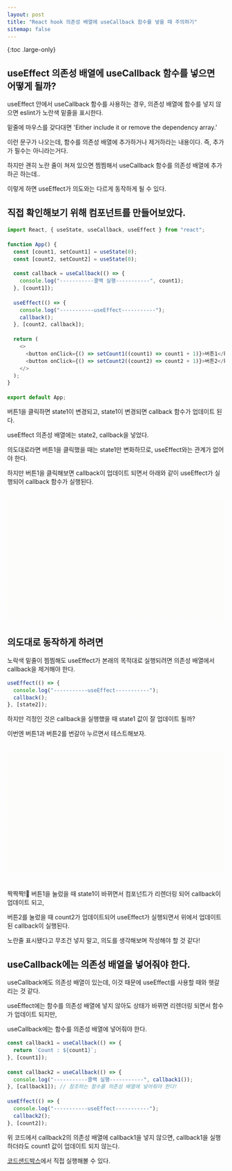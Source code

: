 ```yaml
---
layout: post
title: "React hook 의존성 배열에 useCallback 함수를 넣을 때 주의하기"
sitemap: false
---
```


{:toc .large-only}

## useEffect 의존성 배열에 useCallback 함수를 넣으면 어떻게 될까?

useEffect 안에서 useCallback 함수를 사용하는 경우, 의존성 배열에 함수를 넣지 않으면 eslint가 노란색 밑줄을 표시한다.

밑줄에 마우스를 갖다대면 'Either include it or remove the dependency array.'

이런 문구가 나오는데, 함수를 의존성 배열에 추가하거나 제거하라는 내용이다. 즉, 추가가 필수는 아니라는거다.

하지만 괜히 노란 줄이 쳐져 있으면 찜찜해서 useCallback 함수를 의존성 배열에 추가하곤 하는데..

이렇게 하면 useEffect가 의도와는 다르게 동작하게 될 수 있다.

## 직접 확인해보기 위해 컴포넌트를 만들어보았다.

```js
import React, { useState, useCallback, useEffect } from "react";

function App() {
  const [count1, setCount1] = useState(0);
  const [count2, setCount2] = useState(0);

  const callback = useCallback(() => {
    console.log("-----------콜백 실행-----------", count1);
  }, [count1]);

  useEffect(() => {
    console.log("-----------useEffect-----------");
    callback();
  }, [count2, callback]);

  return (
    <>
      <button onClick={() => setCount1((count1) => count1 + 1)}>버튼1</button>
      <button onClick={() => setCount2((count2) => count2 + 1)}>버튼2</button>
    </>
  );
}

export default App;
```

버튼1을 클릭하면 state1이 변경되고, state1이 변경되면 callback 함수가 업데이트 된다.

useEffect 의존성 배열에는 state2, callback을 넣었다.

의도대로라면 버튼1을 클릭했을 때는 state1만 변화하므로, useEffect와는 관계가 없어야 한다.

하지만 버튼1을 클릭해보면 callback이 업데이트 되면서 아래와 같이 useEffect가 실행되어 callback 함수가 실행된다.

<img src="/assets/img/blog/2022-12-13-useCallback-useEffect_01.gif" style="margin-top:20px" />

## 의도대로 동작하게 하려면

노락색 밑줄이 찜찜해도 useEffect가 본래의 목적대로 실행되려면 의존성 배열에서 callback을 제거해야 한다.

```js
useEffect(() => {
  console.log("-----------useEffect-----------");
  callback();
}, [state2]);
```

하지만 걱정인 것은 callback을 실행했을 때 state1 값이 잘 업데이트 될까?

이번엔 버튼1과 버튼2를 번갈아 누르면서 테스트해보자.

<img src="/assets/img/blog/2022-12-13-useCallback-useEffect_02.gif" style="margin:20px 0" />

짝짝짝!🤗 버튼1을 눌렀을 때 state1이 바뀌면서 컴포넌트가 리렌더링 되어 callback이 업데이트 되고,

버튼2를 눌렀을 때 count2가 업데이트되어 useEffect가 실행되면서 위에서 업데이트된 callback이 실행된다.

노란줄 표시됐다고 무조건 넣지 말고, 의도를 생각해보며 작성해야 할 것 같다!

## useCallback에는 의존성 배열을 넣어줘야 한다.

useCallback에도 의존성 배열이 있는데, 이것 때문에 useEffect를 사용할 때와 헷갈리는 것 같다.

useEffect에는 함수를 의존성 배열에 넣지 않아도 상태가 바뀌면 리렌더링 되면서 함수가 업데이트 되지만,

useCallback에는 함수를 의존성 배열에 넣어줘야 한다.

```js
const callback1 = useCallback(() => {
  return `Count : ${count1}`;
}, [count1]);

const callback2 = useCallback(() => {
  console.log("-----------콜백 실행-----------", callback1());
}, [callback1]); // 참조하는 함수를 의존성 배열에 넣어줘야 한다!

useEffect(() => {
  console.log("-----------useEffect-----------");
  callback2();
}, [count2]);
```

위 코드에서 callback2의 의존성 배열에 callback1을 넣지 않으면, callback1을 실행하더라도 count1 값이 업데이트 되지 않는다.

[코드샌드박스](https://codesandbox.io/s/usecallback-dependency-d5h06s?file=/src/App.jsx)에서 직접 실행해볼 수 있다.
